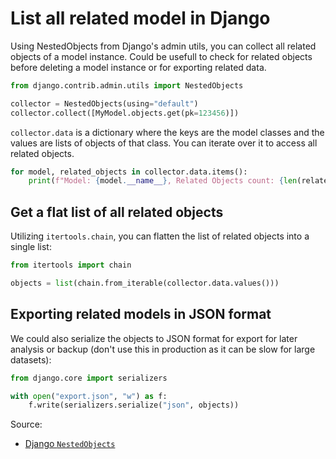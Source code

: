 # List all related model in Django

Using NestedObjects from Django's admin utils, you can collect all related objects of a model instance.
Could be usefull to check for related objects before deleting a model instance or for exporting related data.

```python
from django.contrib.admin.utils import NestedObjects

collector = NestedObjects(using="default")
collector.collect([MyModel.objects.get(pk=123456)])
```

`collector.data` is a dictionary where the keys are the model classes and the values are lists of objects of that class. You can iterate over it to access all related objects.

```python
for model, related_objects in collector.data.items():
    print(f"Model: {model.__name__}, Related Objects count: {len(related_objects)}")
```

## Get a flat list of all related objects
Utilizing `itertools.chain`, you can flatten the list of related objects into a single list:

```python
from itertools import chain

objects = list(chain.from_iterable(collector.data.values()))
```

## Exporting related models in JSON format
We could also serialize the objects to JSON format for export for later analysis or backup (don't use this in production as it can be slow for large datasets):
```python
from django.core import serializers

with open("export.json", "w") as f:
    f.write(serializers.serialize("json", objects))
```

Source:
 - [Django `NestedObjects`](https://github.com/django/django/blob/dca8284a376128c64bd0e0792ad12391ae3e7202/django/contrib/admin/utils.py#L186)

```{tags} Django, Python, JSON, Export, Related model, itertools, NestedObjects, Serialization, from_iterable
```
